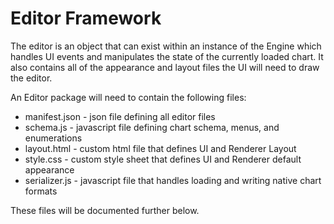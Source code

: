 # Editor Framework

The editor is an object that can exist within an instance of the Engine which handles UI events and manipulates the state of the currently loaded chart. It also contains all of the appearance and layout files the UI will need to draw the editor.

An Editor package will need to contain the following files:
* manifest.json - json file defining all editor files
* schema.js - javascript file defining chart schema, menus, and enumerations
* layout.html - custom html file that defines UI and Renderer Layout
* style.css - custom style sheet that defines UI and Renderer default appearance
* serializer.js - javascript file that handles loading and writing native chart formats

These files will be documented further below.
